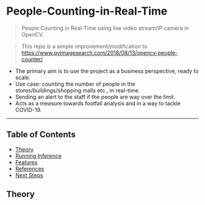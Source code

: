 # People-Counting-in-Real-Time
> People Counting in Real-Time using live video stream/IP camera in OpenCV.

> This repo is a simple improvement/modification to https://www.pyimagesearch.com/2018/08/13/opencv-people-counter/


- The primary aim is to use the project as a business perspective, ready to scale.
- Use case: counting the number of people in the stores/buildings/shopping malls etc., in real-time.
- Sending an alert to the staff if the people are way over the limit.
- Acts as a measure towards footfall analysis and in a way to tackle COVID-19.

--- 

## Table of Contents
* [Theory](#theory)
* [Running Inference](#running-inference)
* [Features](#features)
* [References](#references)
* [Next Steps](#next-steps)

## Theory
